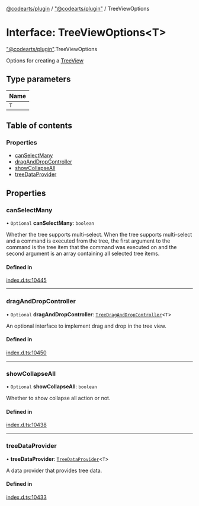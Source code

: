 [@codearts/plugin](../README.md) / ["@codearts/plugin"](../modules/_codearts_plugin_.md) / TreeViewOptions

# Interface: TreeViewOptions<T\>

["@codearts/plugin"](../modules/_codearts_plugin_.md).TreeViewOptions

Options for creating a [TreeView](codearts_plugin_.TreeView.md)

## Type parameters

| Name |
| :------ |
| `T` |

## Table of contents

### Properties

- [canSelectMany](codearts_plugin_.TreeViewOptions.md#canselectmany)
- [dragAndDropController](codearts_plugin_.TreeViewOptions.md#draganddropcontroller)
- [showCollapseAll](codearts_plugin_.TreeViewOptions.md#showcollapseall)
- [treeDataProvider](codearts_plugin_.TreeViewOptions.md#treedataprovider)

## Properties

### canSelectMany

• `Optional` **canSelectMany**: `boolean`

Whether the tree supports multi-select. When the tree supports multi-select and a command is executed from the tree,
the first argument to the command is the tree item that the command was executed on and the second argument is an
array containing all selected tree items.

#### Defined in

[index.d.ts:10445](https://github.com/huaweicloud/cloudide-plugin-api/blob/03b481c/index.d.ts#L10445)

___

### dragAndDropController

• `Optional` **dragAndDropController**: [`TreeDragAndDropController`](codearts_plugin_.TreeDragAndDropController.md)<`T`\>

An optional interface to implement drag and drop in the tree view.

#### Defined in

[index.d.ts:10450](https://github.com/huaweicloud/cloudide-plugin-api/blob/03b481c/index.d.ts#L10450)

___

### showCollapseAll

• `Optional` **showCollapseAll**: `boolean`

Whether to show collapse all action or not.

#### Defined in

[index.d.ts:10438](https://github.com/huaweicloud/cloudide-plugin-api/blob/03b481c/index.d.ts#L10438)

___

### treeDataProvider

• **treeDataProvider**: [`TreeDataProvider`](codearts_plugin_.TreeDataProvider.md)<`T`\>

A data provider that provides tree data.

#### Defined in

[index.d.ts:10433](https://github.com/huaweicloud/cloudide-plugin-api/blob/03b481c/index.d.ts#L10433)
